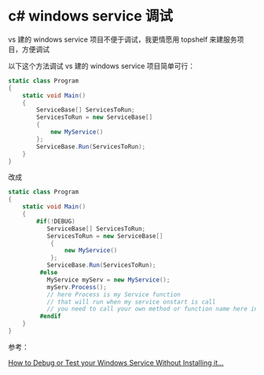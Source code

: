 # c# windows service 调试

vs 建的 windows service 项目不便于调试，我更情愿用 topshelf 来建服务项目，方便调试

以下这个方法调试 vs 建的 windows service 项目简单可行：

```c#
static class Program
{
    static void Main()
    {
        ServiceBase[] ServicesToRun;
        ServicesToRun = new ServiceBase[]
        {
            new MyService()
        };
        ServiceBase.Run(ServicesToRun);
    }
}
```

改成

```c#
static class Program
{
    static void Main()
    {
        #if(!DEBUG)
           ServiceBase[] ServicesToRun;
           ServicesToRun = new ServiceBase[]
            {
                new MyService()
            };
           ServiceBase.Run(ServicesToRun);
         #else
           MyService myServ = new MyService();
           myServ.Process();
           // here Process is my Service function
           // that will run when my service onstart is call
           // you need to call your own method or function name here instead of Process();
         #endif
    }
}
```

参考：

[How to Debug or Test your Windows Service Without Installing it...](https://www.codeproject.com/Tips/261190/How-to-Debug-or-Test-your-Windows-Service-Without)
